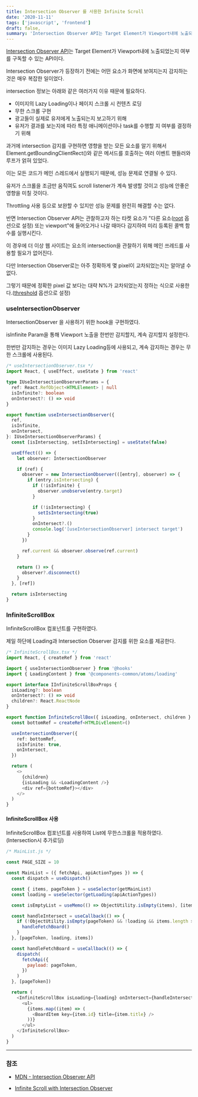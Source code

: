 ```yaml
---
title: Intersection Observer 를 사용한 Infinite Scroll
date: '2020-11-11'
tags: ['javascript', 'frontend']
draft: false,
summary: 'Intersection Observer API는 Target Element가 Viewport내에 노출되었는지 여부를 구독할 수 있는 API이다.'
---
```


[Intersection Observer API](https://developer.mozilla.org/ko/docs/Web/API/Intersection_Observer_API)는 Target Element가 Viewport내에 노출되었는지 여부를 구독할 수 있는 API이다.

Intersection Observer가 등장하기 전에는 어떤 요소가 화면에 보여지는지 감지하는 것은 매우 복잡한 일이었다.

intersection 정보는 아래와 같은 여러가지 이유 때문에 필요하다.

- 이미지의 Lazy Loading이나 페이지 스크롤 시 컨텐츠 로딩
- 무한 스크롤 구현
- 광고들이 실제로 유저에게 노출되는지 보고하기 위해
- 유저가 결과를 보는지에 따라 특정 애니메이션이나 task를 수행할 지 여부를 결정하기 위해

과거에 intersection 감지를 구현하면 영향을 받는 모든 요소를 알기 위해서 Element.getBoundingClientRect()와 같은 메서드를 호출하는 여러 이벤트 핸들러와 루프가 얽혀 있었다.

이는 모든 코드가 메인 스레드에서 실행되기 때문에, 성능 문제로 연결될 수 있다.

유저가 스크롤을 조금만 움직여도 scroll listener가 계속 발생할 것이고 성능에 안좋은 영향을 미칠 것이다.

Throttling 사용 등으로 보완할 수 있지만 성능 문제를 완전히 해결할 수는 없다.

반면 Intersection Observer API는 관찰하고자 하는 타켓 요소가 "다른 요소([root](https://developer.mozilla.org/en-US/docs/Web/API/IntersectionObserver/root) 옵션으로 설정) 또는 viewport"에 들어오거나 나갈 때마다 감지하여 미리 등록된 콜백 함수를 실행시킨다.

이 경우에 더 이상 웹 사이트는 요소의 intersection을 관찰하기 위해 메인 쓰레드를 사용할 필요가 없어진다.

다만 Intersection Observer로는 아주 정확하게 몇 pixel이 교차되었는지는 알아낼 수 없다.

그렇기 때문에 정확한 pixel 값 보다는 대략 N%가 교차되었는지 정하는 식으로 사용한다.([threshold](https://developer.mozilla.org/en-US/docs/Web/API/IntersectionObserver/thresholds) 옵션으로 설정)

### useIntersectionObserver

IntersectionObserver 을 사용하기 위한 hook을 구현하였다.

isInfinite Param을 통해 Viewport 노출을 한번만 감지할지, 계속 감지할지 설정한다.

한번만 감지하는 경우는 이미지 Lazy Loading등에 사용되고, 계속 감지하는 경우는 무한 스크롤에 사용된다.

```ts
/* useIntersectionObserver.tsx */
import React, { useEffect, useState } from 'react'

type IUseIntersectionObserverParams = {
  ref: React.RefObject<HTMLElement> | null
  isInfinite?: boolean
  onIntersect?: () => void
}

export function useIntersectionObserver({
  ref,
  isInfinite,
  onIntersect,
}: IUseIntersectionObserverParams) {
  const [isIntersecting, setIsIntersecting] = useState(false)

  useEffect(() => {
    let observer: IntersectionObserver

    if (ref) {
      observer = new IntersectionObserver(([entry], observer) => {
        if (entry.isIntersecting) {
          if (!isInfinite) {
            observer.unobserve(entry.target)
          }

          if (!isIntersecting) {
            setIsIntersecting(true)
          }
          onIntersect?.()
          console.log('[useIntersectionObserver] intersect target')
        }
      })

      ref.current && observer.observe(ref.current)
    }

    return () => {
      observer?.disconnect()
    }
  }, [ref])

  return isIntersecting
}
```

### InfiniteScrollBox

InfiniteScrollBox 컴포넌트를 구현하였다.

제일 하단에 Loading과 Intersection Observer 감지를 위한 요소를 제공한다.

```ts
/* InfiniteScrollBox.tsx */
import React, { createRef } from 'react'

import { useIntersectionObserver } from '@hooks'
import { LoadingContent } from '@components-common/atoms/loading'

export interface IInfiniteScrollBoxProps {
  isLoading?: boolean
  onIntersect?: () => void
  children?: React.ReactNode
}

export function InfiniteScrollBox({ isLoading, onIntersect, children }: IInfiniteScrollBoxProps) {
  const bottomRef = createRef<HTMLDivElement>()

  useIntersectionObserver({
    ref: bottomRef,
    isInfinite: true,
    onIntersect,
  })

  return (
    <>
      {children}
      {isLoading && <LoadingContent />}
      <div ref={bottomRef}></div>
    </>
  )
}
```

#### InfiniteScrollBox 사용

InfiniteScrollBox 컴포넌트를 사용하여 List에 무한스크롤을 적용하였다. (Intersection시 추가로딩)

```javascript
/* MainList.js */

const PAGE_SIZE = 10

const MainList = ({ fetchApi, apiActionTypes }) => {
  const dispatch = useDispatch()

  const { items, pageToken } = useSelector(getMainList)
  const loading = useSelector(getLoading(apiActionTypes))

  const isEmptyList = useMemo(() => ObjectUtility.isEmpty(items), [items])

  const handleIntersect = useCallback(() => {
    if (!ObjectUtility.isEmpty(pageToken) && !loading && items.length >= PAGE_SIZE) {
      handleFetchBoard()
    }
  }, [pageToken, loading, items])

  const handleFetchBoard = useCallback(() => {
    dispatch(
      fetchApi({
        payload: pageToken,
      })
    )
  }, [pageToken])

  return (
    <InfiniteScrollBox isLoading={loading} onIntersect={handleIntersect}>
      <ul>
        {items.map((item) => (
          <BoardItem key={item.id} title={item.title} />
        ))}
      </ul>
    </InfiniteScrollBox>
  )
}
```

---

### 참조

- [MDN - Intersection Observer API](https://developer.mozilla.org/ko/docs/Web/API/Intersection_Observer_API)

- [Infinite Scroll with Intersection Observer](https://im-developer.tistory.com/196)
